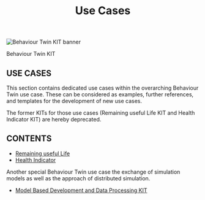 ﻿---
id: overview
title: Use Cases
description: Behaviour Twin KIT
---

<div style={{display:'block'}}>
  <div style={{display:'inline-block', verticalAlign:'top'}}>

![Behaviour Twin KIT banner](@site/static/img/kit-icons/behaviour-twin-kit-icon-mini.svg)

  </div>
  <div style={{display:'inline-block', fontSize:17, color:'rgb(255,166,1)', marginLeft:7, verticalAlign:'top', paddingTop:6}}>
Behaviour Twin KIT
  </div>
</div>

## USE CASES

This section contains dedicated use cases within the overarching Behaviour Twin use case.
These can be considered as examples, further references, and templates for the development of new use cases.

The former KITs for those use cases (Remaining useful Life KIT and Health Indicator KIT) are hereby deprecated.

## CONTENTS

- [Remaining useful Life](rul/overview)
- [Health Indicator](hi/overview)

Another special Behaviour Twin use case the exchange of simulation models as well as the approach of distributed simulation.

- [Model Based Development and Data Processing KIT](../../Behaviour%20Twin%20MDP%20Kit/page_adoption-view)
